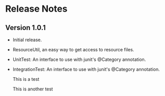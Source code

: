 # Release Notes

## Version 1.0.1

* Initial release.
* ResourceUtil, an easy way to get access to resource files.
* UnitTest: An interface to use with junit's @Category annotation.
* IntegrationTest: An interface to use with junit's @Category annotation.


	This is a test
	
	
	This is another test
	

